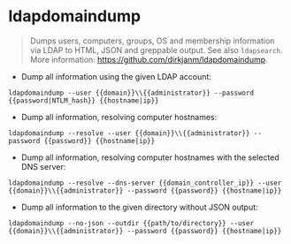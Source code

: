 # ldapdomaindump

> Dumps users, computers, groups, OS and membership information via LDAP to HTML, JSON and greppable output.
> See also `ldapsearch`.
> More information: <https://github.com/dirkjanm/ldapdomaindump>.

- Dump all information using the given LDAP account:

`ldapdomaindump --user {{domain}}\\{{administrator}} --password {{password|NTLM_hash}} {{hostname|ip}}`

- Dump all information, resolving computer hostnames:

`ldapdomaindump --resolve --user {{domain}}\\{{administrator}} --password {{password}} {{hostname|ip}}`

- Dump all information, resolving computer hostnames with the selected DNS server:

`ldapdomaindump --resolve --dns-server {{domain_controller_ip}} --user {{domain}}\\{{administrator}} --password {{password}} {{hostname|ip}}`

- Dump all information to the given directory without JSON output:

`ldapdomaindump --no-json --outdir {{path/to/directory}} --user {{domain}}\\{{administrator}} --password {{password}} {{hostname|ip}}`
